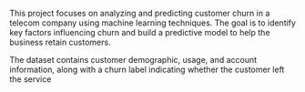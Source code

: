 This project focuses on analyzing and predicting customer churn in a telecom company using machine learning techniques. The goal is to identify key factors influencing churn and build a predictive model to help the business retain customers.

The dataset contains customer demographic, usage, and account information, along with a churn label indicating whether the customer left the service
